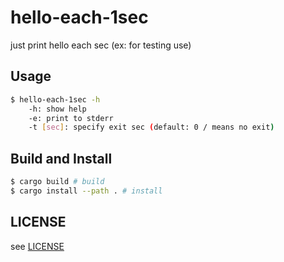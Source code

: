 # hello-each-1sec

just print hello each sec (ex: for testing use)

## Usage

```bash
$ hello-each-1sec -h
    -h: show help
    -e: print to stderr
    -t [sec]: specify exit sec (default: 0 / means no exit)
```

## Build and Install

```bash
$ cargo build # build
$ cargo install --path . # install
```

## LICENSE

see [LICENSE](./LICENSE)